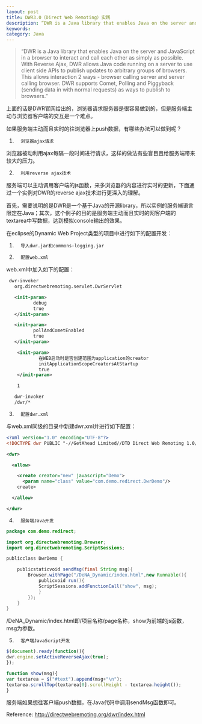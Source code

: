 ```yaml
---
layout: post
title: DWR3.0（Direct Web Remoting）实践
description: “DWR is a Java library that enables Java on the server and JavaScript in a browser to interact and call each other as simply as possible. With Reverse Ajax, DWR allows Java code running on a server to use client side APIs to publish updates to arbitrary groups of browsers. This allows interaction 2 ways - browser calling server and server calling browser. DWR supports Comet, Polling and Piggyback (sending data in with normal requests) as ways to publish to browsers.”
keywords: 
category: Java
---
```


>“DWR is a Java library that enables Java on the server and JavaScript in a browser to interact and call each other as simply as possible. With Reverse Ajax, DWR allows Java code running on a server to use client side APIs to publish updates to arbitrary groups of browsers. This allows interaction 2 ways - browser calling server and server calling browser. DWR supports Comet, Polling and Piggyback (sending data in with normal requests) as ways to publish to browsers.”

上面的话是DWR官网给出的，浏览器请求服务器是很容易做到的，但是服务端主动与浏览器客户端的交互是一个难点。

如果服务端主动而且实时的往浏览器上push数据，有哪些办法可以做到呢？

1.       浏览器ajax请求

浏览器被动利用ajax每隔一段时间进行请求，这样的做法有些盲目且给服务端带来较大的压力。

2.       利用reverse ajax技术

服务端可以主动调用客户端的js函数，来多浏览器的内容进行实时的更新，下面通过一个实例对DWR的reverse ajax技术进行更深入的理解。

首先，需要说明的是DWR是一个基于Java的开源library，所以实例的服务端语言限定在Java；其次，这个例子的目的是服务端主动而且实时的网客户端的textarea中写数据，达到模拟console输出的效果。

在eclipse的Dynamic Web Project类型的项目中进行如下的配置开发：

1.       导入dwr.jar和commons-logging.jar
2.       配置web.xml

web.xml中加入如下的配置：

```xml 
 dwr-invoker 
   org.directwebremoting.servlet.DwrServlet

   <init-param> 
          debug 
          true 
   </init-param>

   <init-param> 
          pollAndCometEnabled 
          true 
   </init-param>

    <init-param> 
            在WEB启动时是否创建范围为application的creator 
            initApplicationScopeCreatorsAtStartup 
            true 
    </init-param>

    1

   dwr-invoker 
   /dwr/*
   ```
 
3.       配置dwr.xml

与web.xml同级的目录中新建dwr.xml并进行如下配置：

```xml
<?xml version="1.0" encoding="UTF-8"?> 
<!DOCTYPE dwr PUBLIC "-//GetAhead Limited//DTD Direct Web Remoting 1.0//EN" "http://getahead.org/dwr/dwr10.dtd"> 

<dwr> 

  <allow> 

    <create creator="new" javascript="Demo"> 
      <param name="class" value="com.demo.redirect.DwrDemo"/> 
    create> 

  </allow> 

</dwr>
```

4.       服务端Java开发

```Java
package com.demo.redirect;

import org.directwebremoting.Browser;
import org.directwebremoting.ScriptSessions;

publicclass DwrDemo {

	publicstaticvoid sendMsg(final String msg){
		Browser.withPage("/DeNA_Dynamic/index.html",new Runnable(){
			publicvoid run(){
			ScriptSessions.addFunctionCall("show", msg);
			}
		});
	}
}
```

/DeNA_Dynamic/index.html即/项目名称/page名称，show为前端的js函数，msg为参数。

5.       客户端JavaScript开发

```JavaScript
$(document).ready(function(){
dwr.engine.setActiveReverseAjax(true);
});

function show(msg){
var textarea = $("#text").append(msg+"\n");
textarea.scrollTop(textarea[0].scrollHeight - textarea.height());
}
```

服务端如果想往客户端push数据，在Java代码中调用sendMsg函数即可。

 

Reference: <http://directwebremoting.org/dwr/index.html>

